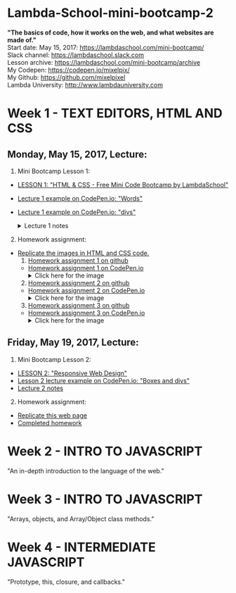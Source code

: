 # Lambda-School-mini-bootcamp-2
**"The basics of code, how it works on the web, and what websites are made of."**  
Start date: May 15, 2017: https://lambdaschool.com/mini-bootcamp/  
Slack channel: https://lambdaschool.slack.com  
Lesson archive: https://lambdaschool.com/mini-bootcamp/archive  
My Codepen: https://codepen.io/mixelpix/  
My Github: https://github.com/mixelpixel  
Lambda University: http://www.lambdauniversity.com  

# Week 1 - TEXT EDITORS, HTML AND CSS
## Monday, May 15, 2017, Lecture:  
1. Mini Bootcamp Lesson 1:
  - [LESSON 1: "HTML & CSS - Free Mini Code Bootcamp by LambdaSchool"](https://youtu.be/nLs9I8MRbO0)  
  - [Lecture 1 example on CodePen.io: "Words"](https://codepen.io/mixelpix/pen/PmxXov)
  - [Lecture 1 example on CodePen.io: "divs"](https://codepen.io/mixelpix/pen/XRyoJg)
    <details><summary>Lecture 1 notes</summary>
      <ul>  
        <li>
          <a href="https://youtu.be/nLs9I8MRbO0?t=12m">Lecture 1 starts@ ~12min</a><br>
          There's good information in the first twelve minutes, don't skip it.
        </li>

        <h2>HTML</h2>
        <li>
          <a href="https://justinjackson.ca/words.html">Words</a>
        </li>
        <li>
          Declaring the type of document: &lt;!DOCTYPE html&gt;<br>
          html = Hyper-Text Markup Language<br>
          HTML consists of matching &lt;tag_type&gt; openings and &lt;/tag_type&gt; closings.<br>
          Whatever is inside the open/close tag set belongs to that tag area.<br>
          I.e. &lt;open&gt; tag_area &lt;close&gt;<br>
          To declare a closing, the tag type is prepended with a forward slash: /<br>
          I.e. &lt;tag_type&gt; tag_area &lt;/tag_type&gt;<br>
          E.g. &lt;html&gt; html_area &lt;/html&gt;<br>
          HTML involves "nesting" tags inside each other per sections, containers, divisions, etc. E.g.<br><b>
          &lt;!DOCTYPE html&gt;&lt;html&gt;&lt;head&gt;...&lt;/head&gt;&lt;body&gt;...&lt;/body&gt;&lt;/html&gt;</b>
        </li>
        <li>
          &lt;html lang="en"&gt;...&lt;/html&gt;<br>
          per <a href="https://www.w3.org/International/questions/qa-html-language-declarations">w3.org: language declaration</a><br>
          <i>"Always use a language attribute on the html element. This is inherited by all other elements, and so will set a default language for the text in the document head element."</i><br>
        </li>
        <li>Basic html document layout:<br><ol>
          <li>&lt;!DOCTYPE html&gt; - doc. type declaration,</li>
          <li>&lt;html&gt; &lt;/html&gt; - html container</li>
          <li>&lt;head&gt; &lt;/head&gt; contains meta-info mostly for the browser,</li>
          <li>&lt;body&gt; &lt;/body&gt; is the actual body of the page</li></ol>
        <li>Title and meta info in head<br>
          Title tag determines browser tab text.<br>
          &lt;html&gt; &lt;head&gt; &lt;title&gt;Browser Tab Text&lt;/title&gt; &lt;/head&gt; &lt;body&gt; &lt;/body&gt; &lt;/html&gt;
        </li>
        <li>body contains what you see</li>
        <li>
          image tags (and some other tags) don't need to be closed<br>
          &lt;img src="url_goes_here"&gt;<br>
          ...& it makes NO difference, but you <i>can</i> use a closing tag:<br>
          &lt;img src="url_goes_here"/&gt;
        </li>
        <li>anchor tags for links, p tags for paragraphs, h# for headers, etc...</li>
        <li>Whitespace is pretty much ignored; however, whitepsaces (and tabs) can make things much more "human-readable"</li>
        <li>html comments are ignored by the html parser:<br>
        &lt;!-- <i>comments go here</i> --&gt;<br>
        &lt;!--<br><i>
        comments<br>
        can<br>
        also<br>
        be<br>
        across<br>
        multiple<br>
        lines<br>
        --&gt;</i>
        </li>

        <h2>CSS</h2>
        <li>CSS = Cascading Style Sheet</li>
        <li>
          CSS link syntax in the html file (tells the html doc where to find the corresponding css file)<br>
          &lt;html&gt; &lt;head&gt; &lt;title&gt;Browser Tab Text&lt;/title&gt; <b>&lt;link to CSS file&gt;</b> &lt;/head&gt; &lt;body&gt; &lt;/body&gt; &lt;/html&gt;<br>
          e.g. &lt;link rel="stylesheet" type="text/css" <b>href="homework.css"</b>&gt;
        </li>
        <li>convention is to put .css in the same directory as the .html, but it can be put in any directory so long as the "link href="" points to its location</li>
        <li>per <a href="https://www.w3schools.com/tags/tag_link.asp">w3schools.com: CSS link syntax</a>
        <li>
          HTML "super power": use the browser element inspector to see how web pages are constructed with html and css!<br>
          e.g. to find a hexadecimal color code (e.g. #4CAF50)
        </li>
        <li>
          Basic CSS syntax:<br>
          <b>tag_type {<br>
          &nbsp;&nbsp;&nbsp;&nbsp;declaration: specification;<br>
          &nbsp;&nbsp;&nbsp;&nbsp;...<br>
          }</b><br>
        </li>
        <li>
          more CSS syntax:<ul>
          <li>classes are prepended with a period, i.e. <b>.class_name{...}</b> e.g.,<br>
          <b>.some_class_name{...}</b> in the CSS file, and,<br>
          <b>&lt;html_tag class="some_class_name"&gt;...&lt;/html_tag&gt;</b> in the HTML file.</li>
          <li>id's are prepended with a has, i.e. <b>#id_name{...}</b> e.g.,<br>
          <b>#some_id_name{...}</b> in the CSS file, and,<br>
          <b>&lt;html_tag id="some_id_name"&gt;...&lt;/html_tag&gt;</b> in the HTML file.</ul>
        </li>
        <li>
          ID vs CLASS:<ul>
            <li>ID's are UNIQUE to a single instance</li><ul>
              <li>Each element can have only one ID</li>
              <li>Each page can have only one element with that ID</li></ul>
            <li>CLASSes are used to group element</li><ul>
              <li>You can use the same class on multiple elements.</li>
              <li>You can use multiple classes on the same element.</li></ul>
            </ul>
          More id vs class per <a href="https://css-tricks.com/the-difference-between-id-and-class/">CSS-Tricks.com</a> and <a href="http://stackoverflow.com/q/84378/5225057">stack question/answer</a>
        </li>
        <li>
        CSS order of precedence: most exact vs top to bottom cascade (vs importance)<ol>
          <li>Importance</li>
          <li>Specificity</li>
          <li>Source Order</li></ol>
        For more info, per <a href="https://www.w3.org/wiki/Inheritance_and_cascade">w3.org: "Inheritance and Cascade"</a>
        </li>
        <li>Per <a href="https://www.w3schools.com/css/css_combinators.asp">w3schools: CSS Combinators</a></li>
        <li>CSS comments are between forward slash and star: /&#42; <i>comments go here</i> &#42;/ and they can span multiple lines as well.</li>

        <h2>Additional Notes</h2>
        <li><a href="http://stackoverflow.com/a/31032477/5225057">HTML specs, percentage vs. height</a></li>  
        <li><a href="https://www.w3schools.com/tags/tag_meta.asp">HTML meta tags</a></li>
        <li><a href="https://www.computerhope.com/issues/ch001034.htm">How do I indent or tab text on my web page or in HTML?</li>
        <li><a href="http://www.theukwebdesigncompany.com/articles/entity-escape-characters.php">HTML Escape Characters: Complete List</a></li>
        <li><b>I cannot recommend strongly enough: DO NOT TAKE NOTES IN HTML!!!!!! XD</b></li>
      </ul>
    </details>  

2. Homework assignment:
  - [Replicate the images in HTML and CSS code.](https://github.com/SunJieMing/LS-Web-Intro-I)  
    1. [Homework assignment 1 on github](https://github.com/mixelpixel/Lambda-School-mini-bootcamp-2/tree/master/Lesson1/homework1)
      - [Homework assignment 1 on CodePen.io](https://codepen.io/mixelpix/pen/gWQZby)<details><summary>Click here for the image</summary><img src="https://github.com/mixelpixel/Lambda-School-mini-bootcamp-2/blob/master/Lesson1/homework1/homework1.png"></details>  
    2. [Homework assignment 2 on github](https://github.com/mixelpixel/Lambda-School-mini-bootcamp-2/tree/master/Lesson1/homework2)
      - [Homework assignment 2 on CodePen.io](https://codepen.io/mixelpix/pen/NjEeqP)<details><summary>Click here for the image</summary><img src="https://github.com/mixelpixel/Lambda-School-mini-bootcamp-2/blob/master/Lesson1/homework2/homework2.png"></details>  
    3. [Homework assignment 3 on github](https://github.com/mixelpixel/Lambda-School-mini-bootcamp-2/tree/master/Lesson1/homework3)
      - [Homework assignment 3 on CodePen.io](https://codepen.io/mixelpix/pen/ZKmVGe)<details><summary>Click here for the image</summary><img src="https://github.com/mixelpixel/Lambda-School-mini-bootcamp-2/blob/master/Lesson1/homework3/homework3.png"></details>  

## Friday, May 19, 2017, Lecture:  
1. Mini Bootcamp Lesson 2:
  - [LESSON 2: "Responsive Web Design"](https://youtu.be/oXziWoSD8vQ)
  - [Lesson 2 lecture example on CodePen.io: "Boxes and divs"](https://codepen.io/mixelpix/pen/zwMMVz)
  - [Lecture 2 notes](https://github.com/mixelpixel/Lambda-School-mini-bootcamp-2/blob/master/Lesson2/README.md)

2. Homework assignment:
  - [Replicate this web page](http://blackrockdigital.github.io/startbootstrap-clean-blog/post.html)  
  - [Completed homework](https://github.com/mixelpixel/Lambda-School-mini-bootcamp-2/tree/master/Lesson2/)

# Week 2 - INTRO TO JAVASCRIPT
"An in-depth introduction to the language of the web."  

# Week 3 - INTRO TO JAVASCRIPT
"Arrays, objects, and Array/Object class methods."  

# Week 4 - INTERMEDIATE JAVASCRIPT
"Prototype, this, closure, and callbacks."  
